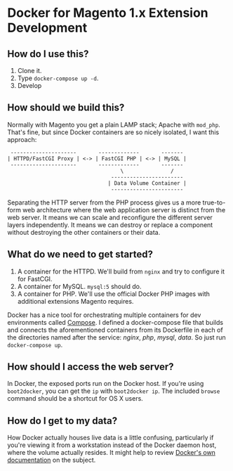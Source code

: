 # Docker for Magento 1.x Extension Development

## How do I use this?

1. Clone it.
1. Type `docker-compose up -d`.
1. Develop

## How should we build this?

Normally with Magento you get a plain LAMP stack; Apache with `mod_php`.
That's fine, but since Docker containers are so nicely isolated,
I want this approach:

     ---------------------       -------------       -------
    | HTTPD/FastCGI Proxy | <-> | FastCGI PHP | <-> | MySQL |
     ---------------------       -------------       -------
                                        \               /
                                     -----------------------
                                    | Data Volume Container |
                                     -----------------------

Separating the HTTP server from the PHP process gives us a more true-to-form
web architecture where the web application server is distinct from the
web server. It means we can scale and reconfigure the different server layers
independently. It means we can destroy or replace a component without
destroying the other containers or their data.

## What do we need to get started?

1. A container for the HTTPD. We'll build from `nginx` and try to configure it for FastCGI.
1. A container for MySQL. `mysql:5` should do.
1. A container for PHP. We'll use the official Docker PHP images with additional extensions Magento requires.

Docker has a nice tool for orchestrating multiple containers for dev
environments called [Compose](http://docs.docker.com/compose/). I defined a
docker-compose file that builds and connects the aforementioned containers
from its Dockerfile in each of the directories named after the service:
_nginx_, _php_, _mysql_, _data_. So just run `docker-compose up`.

## How should I access the web server?

In Docker, the exposed ports run on the Docker host. If you're using
`boot2docker`, you can get the `ip` with `boot2docker ip`. The included
`browse` command should be a shortcut for OS X users.

## How do I get to my data?

How Docker actually houses live data is a little confusing, particularly if
you're viewing it from a workstation instead of the Docker daemon host, where
the volume actually resides. It might help to review
[Docker's own documentation](https://docs.docker.com/userguide/dockervolumes/)
on the subject.


